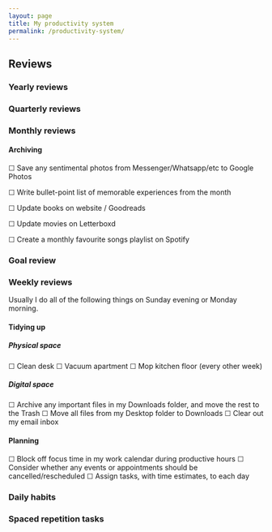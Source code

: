 ```yaml
---
layout: page
title: My productivity system
permalink: /productivity-system/
---
```



## Reviews

### Yearly reviews

### Quarterly reviews

### Monthly reviews

#### Archiving

☐ Save any sentimental photos from Messenger/Whatsapp/etc to Google Photos

☐ Write bullet-point list of memorable experiences from the month

☐ Update books on website / Goodreads

☐ Update movies on Letterboxd

☐ Create a monthly favourite songs playlist on Spotify

### Goal review

### Weekly reviews

Usually I do all of the following things on Sunday evening or Monday morning.

#### Tidying up

##### Physical space

☐ Clean desk
☐ Vacuum apartment
☐ Mop kitchen floor (every other week)

##### Digital space

☐ Archive any important files in my Downloads folder, and move the rest to the Trash
☐ Move all files from my Desktop folder to Downloads
☐ Clear out my email inbox

#### Planning

☐ Block off focus time in my work calendar during productive hours
☐ Consider whether any events or appointments should be cancelled/rescheduled
☐ Assign tasks, with time estimates, to each day

### Daily habits

### Spaced repetition tasks
